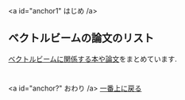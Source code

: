 <a id="anchor1" はじめ /a>

## ベクトルビームの論文のリスト

[ベクトルビームに関係する本や論文](https://github.com/sk0ik/Vector_Beam_Paper_List/blob/main/README.md)をまとめています.

# 

<a id="anchor?" おわり /a>
[一番上に戻る]((#anchor1))
